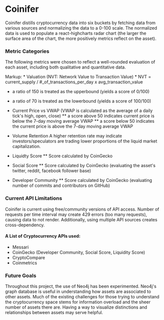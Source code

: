 # Coinifer

Coinifer distills cryptocurrency data into six buckets by fetching data from various sources and normalizing the data to a 0-100 scale.
The normalized data is used to populate a react-highcharts radar chart (the larger the surface area of the chart, the more positively metrics reflect on the asset).


### Metric Categories
The following metrics were chosen to reflect a well-rounded evaluation of each asset, including both qualitative and quantitative data. 

Markup: * Valuation (NVT: Network Value to Transaction Value)
          * NVT = current_supply / #_of_transactions_per_day x avg_transaction_value
* a ratio of 150 is treated as the upperbound (yields a score of 0/100)
* a ratio of 70 is treated as the lowerbound (yields a score of 100/100)

* Current Price vs VWAP (VWAP is calculated as the average of a daily tick's high, open, close)
** a score above 50 indicates current price is below the 7-day moving average VWAP 
** a score below 50 indicates the current price is above the 7-day moving average VWAP

* Volume Retention
A higher retention rate may indicate investors/speculators are trading lower proportions of the liquid market capitalization.

* Liquidty Score
** Score calculated by CoinGecko

* Social Score
** Score calculated by CoinGecko (evaluating the asset's twitter, reddit, facebook follower base)

* Developer Community
** Score calculated by CoinGecko (evaluating number of commits and contributors on GitHub)

### Current API Limitations

Coinifer is current using free/community versions of API access. Number of requests per time interval may create 429 errors (too many requests), causing data to not render.
Additionally, using multiple API sources creates cross-dependency.

#### A List of Cryptocurrency APIs used:
* Messari
* CoinGecko (Developer Community, Social Score, Liquidity Score)
* CryptoCompare
* Coinmetrics


### Future Goals

Throughout this project, the use of Neo4j has been experimented. Neo4j's graph database is useful in understanding how assets are associated to other assets.
Much of the existing challenges for those trying to understand the cryptocurrency space stems for information overload and the sheer number of assets there are.
Having a way to visualize distinctions and relationships between assets may serve helpful.
